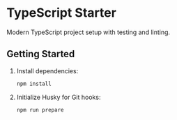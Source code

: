 # TypeScript Starter

Modern TypeScript project setup with testing and linting.

## Getting Started

1. Install dependencies:
   ```bash
   npm install
   ```

2. Initialize Husky for Git hooks:
   ```bash
   npm run prepare
   ```
